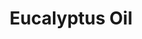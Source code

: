 ---
name: Eucalyptus Oil
title: Eucalyptus Oil
details:
  - detail:
      key: "Cas Number"
      value: "8000-48-4"
  - detail:
      key: "F E M A No"
      value: "2466"
  - detail:
      key: "Optical Rotation"
      value: "0 deg to 10 deg (at 20 deg C)"
  - detail:
      key: "Physical State"
      value: "Liquid"
  - detail:
      key: "Refractive Index"
      value: "1.4580 to 1.4700"
  - detail:
      key: "Eucalyptus Oil"
      value: "60%"
  - detail:
      key: "Aroma"
      value: "Warm, Woody, Spicy"
  - detail:
      key: "Packaging Size"
      value: "5, 25, 200 Kg"
  - detail:
      key: "Packaging Type"
      value: "Can, Barrel"
  - detail:
      key: "Brand"
      value: "Natural Aroma"
showOnHome: false
thumbnail: https://5.imimg.com/data5/SELLER/Default/2021/12/QG/OF/AZ/3823480/eucalyptus-oil-60--500x500.jpg
productImages:
  - ""
category: essential oil
---